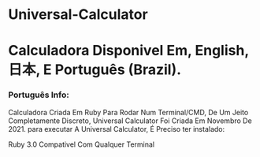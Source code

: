 # Universal-Calculator
<h1 align:"center">Calculadora Disponivel Em, English, 日本, E Português (Brazil).</h1><p>
  <h3>Português Info:</h3>
  Calculadora Criada Em Ruby Para Rodar Num Terminal/CMD, De Um Jeito Completamente Discreto, Universal Calculator Foi Criada Em Novembro De 2021.
  para executar A Universal Calculator, É Preciso ter instalado:
  
  <n>Ruby 3.0
     Compativel Com Qualquer Terminal
     </n> 
  
